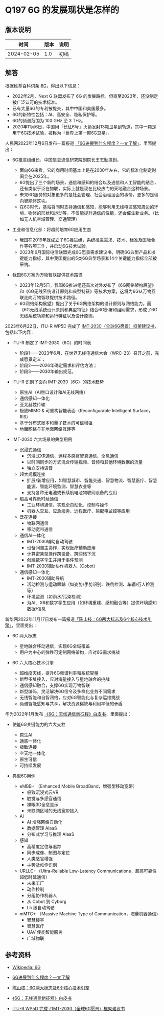 # Q197 6G 的发展现状是怎样的

## 版本说明

| 时间 | 版本 | 说明 |
| ---- | ---- | ---- |
| 2024-02-05 | 1.0 | 初稿 |

## 解答

根据维基百科词条 [6G][1]，得出以下信息：

- 2022年2月，Next G 联盟发布了 6G 的发展路标。但直至2023年，还没制定被广泛认可的技术标准。
- 已有大量6G的专利被提交，其中中国和美国最多。
- 6G的新特性包括：AI、高安全、隐私保护等。
- 6G的频谱范围为 100 GHz 至 3 THz。
- 2020年11月6日，中国用「长征6号」火箭发射13颗卫星到轨道，其中一颗是用于6G技术试验，被称为「世界上第一颗6G卫星」。

人民网2023年12月6日发布一篇报道 [「6G进展到什么程度？一文了解」][2]，里面提出：

- 6G推进组组长、中国信息通信研究院副院长王志勤提到，
  - 面向6G来看，它的商用时间基本上是在2030年左右，它的标准化制定时间会在2025年。
  - 6G提出了三个新的场景，通信和感知的结合以及通信和人工智能的结合，还有类似于泛在物联，实际上就是现在比较热门的天地融合这种场景。
  - 未来6G服务的对象更多的是社会管理、社会治理层面的事情，更多的是偏向智能体这块。
  - 在6G时代，基站将同时支持通信和感知，能够利用无线电波感知周边的环境、物体的形状和运动等，不仅能提升通信的性能，还会催生新业务。（比如无人机空域管理、交通管理）

- 工业和信息化部：将超前培育6G应用生态
  - 我国在2019年就成立了6G推进组，系统推进需求、技术、标准及国际合作等各项工作，并启动6G技术试验。
  - 2023年6月国际电信联盟完成6G愿景需求建议书，明确6G典型产品和关键能力指标，其中我国提出的5类6G典型场景和14个关键能力指标全部被采纳。

- 我国6G方案为万物智联提供技术路径
  - 2023年12月5日，我国6G推进组还首次对外发布了《6G网络架构展望》和《6G无线系统设计原则和典型特征》等技术方案，这将为6G从万物互联走向万物智联提供技术路径。
  - 6G网络架构展望》提出了关于6G网络架构的设计原则与网络能力。而《6G无线系统设计原则和典型特征》结合6G部署和组网需求，形成了6G无线系统功能和运行特征以及设计原则。

2023年6月22日，ITU-R WP5D 完成了 [IMT-2030（全球6G愿景）框架建议书][5]，包括以下内容：

- ITU-R 制定了 IMT-2030（6G）的时间表
  - 阶段1——2023年6月，在世界无线电通信大会（WRC-23）召开之前，完成愿景定义；
  - 阶段2——2026年确定需求和评估方法；
  - 阶段3——2030年输出规范。

- ITU-R 识别了面向 IMT-2030（6G）的技术趋势
  - 原生AI（AI空口设计和AI无线网络）
  - 通信感知一体化
  - 亚太赫兹传输
  - 极致MIMO & 可重构智能表面（Reconfigurable Intelligent Surface，RIS）
  - 基于分布式账本和量子技术的可信增强
  - 地面网络与非地面网络互连等

- IMT-2030 六大场景的典型用例
  - 沉浸式通信
    - 沉浸式XR通信、远程多感官智真通信、全息通信
    - 以时间同步的方式混合传输视频、音频和其他环境数据的流量
    - 独立支持语音
  - 超大规模连接
    - 扩展/新增应用，如智慧城市、智能交通、智慧物流、智慧医疗、智慧能源、智能环境监测、智慧农业等
    - 支持各种无电池或长续航电池物联网设备的应用
  - 超高可靠低时延通信
    - 工业环境通信，实现全自动化、控制与操作
    - 机器人交互、应急服务、远程医疗、输配电监控等应用
  - 泛在连接
    - 物联网通信
    - 移动宽带通信
  - 通信AI一体化
    - IMT-2030辅助自动驾驶
    - 设备间自主协作，实现医疗辅助应用
    - 计算密集型操作跨设备、跨网络下沉
    - 创建数字孪生并用于事件预测
    - IMT-2030辅助协作机器人（Cobot）
  - 通信感知一体化
    - IMT-2030辅助导航
    - 活动检测与运动跟踪（如姿势/手势识别、跌倒检测、车辆/行人检测等）
    - 环境监测（如雨水/污染检测）
    - 为AI、XR和数字孪生应用（如环境重建、感知融合等）提供环境感知数据/信息

新华网2022年11月17日发布一篇报道[「陈山枝：6G两大标志及6个核心技术引擎」][3]，里面提出：

- 6G 两大标志
  - 星地融合移动通信，实现6G全域覆盖
  - 用户为中心的弹性可定制网络架构，应对6G需求挑战

- 6G 六大核心技术引擎
  - 超维度天线，提升6G频谱利率和系统容量
  - 新型多址接入，应对海量接入与星地融合的挑战
  - 通信感知融合，支撑6G实现万物智联
  - 新型编码，灵活解决6G信令及多样化业务不同需求
  - 无线智能和自智网络，应对6G智能化与复杂运维挑战
  - 频谱智能感知与共享，解决资源稀缺与利用率低的矛盾

华为2022年1月发布 [《6G：无线通信新征程》白皮书][4]，里面提出：

- 使能6G关键能力的六大支柱
  - 原生AI
  - 通感一体化
  - 极致连接
  - 空天地一体化
  - 原生可信
  - 可持续发展

- 典型6G用例
  - eMBB+ （Enhanced Mobile BroadBand，增强型移动宽带）
    - 极致沉浸式云VR
    - 触觉与多感官通信
    - 裸眼3D全息显示
    - 未联网区域的无线宽带接入
  - AI
    - AI 增强网络自动化
    - 数据管理 AIaaS
    - 分布式学习与推理 AIaaS
  - 感知
    - 高精度定位与追踪
    - 同步成像、制图与定位
    - 人类感官增强
    - 手势及动作识别
  - URLLC+（Ultra-Reliable Low-Latency Communications，超高可靠性超低时延通信）
    - 未来工厂
    - 动作控制
    - 分组协作机器人
    - 从 Cobot 到 Cyborg
    - L5 级自动驾驶
  - mMTC+ （Massive Machine Type of Communication，海量机器通信）
    - 智慧楼宇
    - 智慧医疗
    - UAV 使能智能服务
    - 广域物联

## 参考资料

- [Wikipedia: 6G][1]
- [6G进展到什么程度？一文了解][2]
- [陈山枝：6G两大标志及6个核心技术引擎][3]
- [《6G：无线通信新征程》白皮书][4]
- [ITU-R WP5D 完成了IMT-2030（全球6G愿景）框架建议书][5]

  [1]: https://en.wikipedia.org/wiki/6G
  [2]: http://kpzg.people.com.cn/n1/2023/1206/c404214-40132752.html
  [3]: http://www.news.cn/info/20221117/9364342f5c14439a8fbbe63c39beec4f/c.html
  [4]: https://www.huawei.com/cn/huaweitech/future-technologies/6g-white-paper
  [5]: https://www.huawei.com/cn/huaweitech/future-technologies/itu-r-wp5d-completed-recommendation-framework-imt-2030
